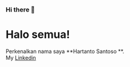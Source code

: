### Hi there 👋

# Halo semua! 

Perkenalkan nama saya **Hartanto Santoso **.\
My [Linkedin](https://www.linkedin.com/in/hartanto-santoso-8048ab1a3/)


<!--
**hartantosantoso7/hartantosantoso7** is a ✨ _special_ ✨ repository because its `README.md` (this file) appears on your GitHub profile.

Here are some ideas to get you started:

- 🔭 I’m currently working on ...
- 🌱 I’m currently learning ...
- 👯 I’m looking to collaborate on ...
- 🤔 I’m looking for help with ...
- 💬 Ask me about ...
- 📫 How to reach me: ...
- 😄 Pronouns: ...
- ⚡ Fun fact: ...
-->
